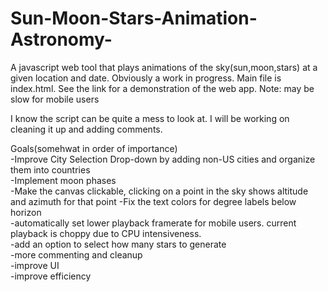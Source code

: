 # Sun-Moon-Stars-Animation-Astronomy-
A javascript web tool that plays animations of the sky(sun,moon,stars) at a given location and date. Obviously a work in progress. Main file is index.html. See the link for a demonstration of the web app. Note: may be slow for mobile users

I know the script can be quite a mess to look at. I will be working on cleaning it up and adding comments.

Goals(somehwat in order of importance)<br>
  -Improve City Selection Drop-down by adding non-US cities and organize them into countries<br>
  -Implement moon phases<br>
  -Make the canvas clickable, clicking on a point in the sky shows altitude and azimuth for that point
  -Fix the text colors for degree labels below horizon<br>
  -automatically set lower playback framerate for mobile users. current playback is choppy due to CPU intensiveness.<br>
  -add an option to select how many stars to generate<br>
  -more commenting and cleanup<br>
  -improve UI<br>
  -improve efficiency<br>
  
